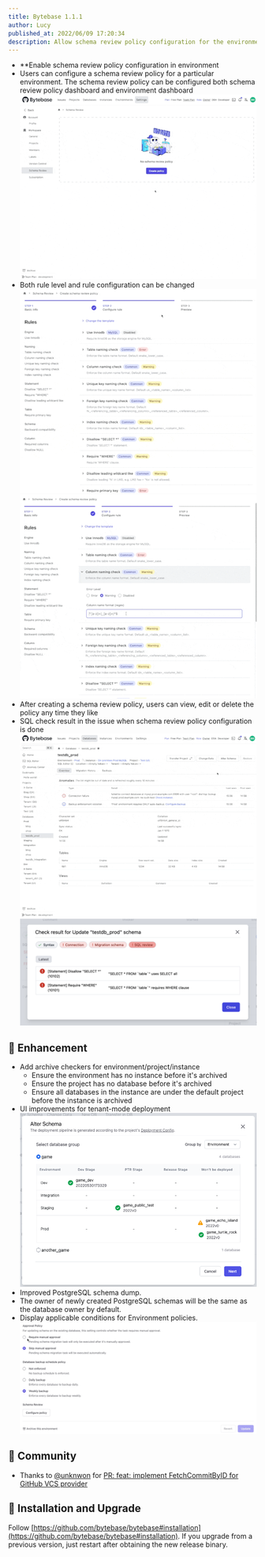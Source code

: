 ```yaml
---
title: Bytebase 1.1.1
author: Lucy
published_at: 2022/06/09 17:20:34
description: Allow schema review policy configuration for the environment. Add archive checkers for environment/project/instance. UI improvements for tenant-mode deployment. Improved PostgreSQL schema dump. The owner of newly created PostgreSQL schemas is the database owner by default. Display applicable conditions for Environment policies.
---
```

- **Enable schema review policy configuration in environment
- Users can configure a schema review policy for a particular environment. The schema review policy can be configured both schema review policy dashboard and environment dashboard
![schema-review-policy](/static/blog-changelog-assets/2022/06/srp1.gif)
- Both rule level and rule configuration can be changed
![schema-review-policy](/static/blog-changelog-assets/2022/06/srp2.gif)
![schema-review-policy](/static/blog-changelog-assets/2022/06/srp3.gif)
- After creating a schema review policy, users can view, edit or delete the policy any time they like
- SQL check result in the issue when schema review policy configuration is done
![schema-review-policy](/static/blog-changelog-assets/2022/06/srp4.gif)
![schema-review-policy](/static/blog-changelog-assets/2022/06/srp5.png)

## 🎄 Enhancement

- Add archive checkers for environment/project/instance
  - Ensure the environment has no instance before it's archived
  - Ensure the project has no database before it's archived
  - Ensure all databases in the instance are under the default project before the instance is archived
- UI improvements for tenant-mode deployment
![tenantmodeui](/static/blog-changelog-assets/2022/06/tenantmode.png)
- Improved PostgreSQL schema dump.
- The owner of newly created PostgreSQL schemas will be the same as the database owner by default.
- Display applicable conditions for Environment policies.
![applicablecondition](/static/blog-changelog-assets/2022/06/applicablecondition.gif)

## 🎠 Community

- Thanks to [@unknwon](https://github.com/unknwon) for [PR: feat: implement FetchCommitByID for GitHub VCS provider](https://github.com/bytebase/bytebase/pull/1417)

## 📕 Installation and Upgrade

Follow [https://github.com/bytebase/bytebase#installation](https://github.com/bytebase/bytebase#installation). If you upgrade from a previous version, just restart after obtaining the new release binary.
